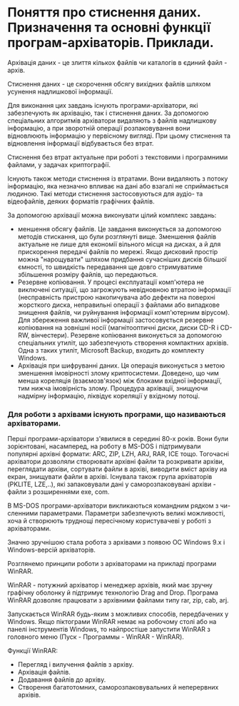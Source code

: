 # Поняття про стиснення даних. Призначення та основні функції програм-архіваторів. Приклади.
Архівація даних - це злиття кількох файлів чи каталогів в єдиний файл - архів.

Стиснення даних - це скорочення обсягу вихідних файлів шляхом усунення надлишкової інформації.

Для виконання цих завдань існують програми-архіватори, які забезпечують як архівацію, так і стиснення даних. За допомогою спеціальних алгоритмів архіватори видаляють з файлів надлишкову інформацію, а при зворотній операції розпаковування вони відновлюють інформацію у первісному вигляді. При цьому стиснення та відновлення інформації відбувається без втрат.

Стиснення без втрат актуальне при роботі з текстовими і програмними файлами, у задачах криптографії.

Існують також методи стиснення із втратами. Вони видаляють з потоку інформацію, яка незначно впливає на дані або взагалі не сприймається людиною. Такі методи стиснення застосовуються для аудіо- та відеофайлів, деяких форматів графічних файлів.

За допомогою архівації можна виконувати цілий комплекс завдань:
- меншення обсягу файлів. Це завдання виконується за допомогою методів стискання, що були розглянуті вище. Зменшення файлів актуальне не лише для економії вільного місця на дисках, а й для прискорення передачі файлів по мережі. Якщо дисковий простір можна "нарощувати" шляхом придбання сучасніших дисків більшої ємності, то швидкість передавання ще довго стримуватиме збільшення розміру файлів, що передаються.
- Резервне копіювання. У процесі експлуатації комп'ютера не виключені ситуації, що загрожують невідновною втратою інформації (несправність пристрою накопичувача або дефекти на поверхні жорсткого диска, неправильні операції з файлами або випадкове знищення файлів, чи руйнування інформації комп'ютерним вірусом). Для збереження важливої інформації застосовується резервне копіювання на зовнішні носії (магнітооптичні диски, диски CD-R і CD-RW, вінчестери). Резервне копіювання виконується за допомогою спеціальних утиліт, що забезпечують створення компактних архівів. Одна з таких утиліт, Microsoft Backup, входить до комплекту Windows.
- Архівація при шифруванні даних. Ця операція виконується з метою зменшення імовірності злому криптосистеми. Доведено, що чим менша кореляція (взаємозв'язок) між блоками вхідної інформації, тим нижча імовірність злому. Процедура архівації, знищуючи надмірну інформацію, ліквідує кореляції у вхідному потоці.

### Для роботи з архівами існують програми, що називаються архіваторами.

Перші програми-архіватори з'явилися в середині 80-х років. Вони були зорієнтовані, насамперед, на роботу в MS-DOS і підтримували популярні архівні формати: ARC, ZIP, LZH, ARJ, RAR, ICE тощо. Тогочасні архіватори дозволяли створювати архівні файли та розкривати архіви, переглядати архіви, сортувати файли в архіві, виводити вміст архіву иа екран, знищувати файли в архіві. Існувала також група архіваторів (PKLITE, LZE,..), які запаковували дані у саморозпаковувані архіви - файли з розширеннями exe, com.

В MS-DOS програми-архіватори викликаються командним рядком з чи-сленними параметрами. Параметри забезпечують великі можливості, хоча й створюють труднощі пересічному користувачеві у роботі з архіваторами.

Значно зручнішою стала робота з архівами з появою ОС Windows 9.x і Windows-версій архіваторів.

Розглянемо принципи роботи з архіваторами на прикладі програми WinRAR.

WinRAR - потужний архіватор і менеджер архівів, який має зручну графічну оболонку й підтримує технологію Drag and Drop. Програма WinRAR дозволяє працювати з архівними файлами типу rar, zip, cab, arj.

Запускається WinRAR будь-яким з можливих способів, передбачених у Windows. Якщо піктограми WinRAR немає на робочому столі або на панелі інструментів Windows, то найпростіше запустити WinRAR з головного меню (Пуск - Программы - WinRAR - WinRAR).

Функції WinRAR:
- Перегляд і вилучення файлів з архіву.
- Архівація файлів.
- Додавання файлів до архіву.
- Створення багатотомних, саморозпаковувальних й неперервних архівів.
